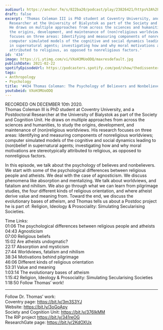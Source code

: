 ```yaml
---
audiourl: https://anchor.fm/s/822ba20/podcast/play/23826421/https%3A%2F%2Fd3ctxlq1ktw2nl.cloudfront.net%2Fstaging%2F2020-11-11%2Fd845f7f6-40a2-0bb2-a4b0-6c78b1731f71.m4a
draft: false
excerpt: 'Thomas Coleman III is PhD student at Coventry University, and a Postdoctoral
  Researcher at the University of Bialystok as part of the Society and Cognition Unit.
  He draws on multiple approaches from across the sciences and humanities, to study
  the origins, development, and maintenance of (non)religious worldviews. His research
  focuses on three areas: Identifying and measuring components of nonreligious worldviews;
  computer simulated models of the cognitive and social dynamics leading to (non)belief
  in supernatural agents; investigating how and why moral motivations are stereotypically
  attributed to religious, as opposed to nonreligious factors.'
id: '434'
image: https://i.ytimg.com/vi/VXoH3MUoODQ/maxresdefault.jpg
publishDate: 2021-02-22
spotifyEpisodeUrl: https://podcasters.spotify.com/pod/show/thedissenter/episodes/434-Thomas-Coleman-The-Psychology-of-Believers-and-Nonbelievers-enlkhl
tags:
- Anthropology
- Psychology
title: '#434 Thomas Coleman: The Psychology of Believers and Nonbelievers'
youtubeid: VXoH3MUoODQ
---
```

<div class="timelinks">

RECORDED ON DECEMBER 10th 2020.  
Thomas Coleman III is PhD student at Coventry University, and a Postdoctoral Researcher at the University of Bialystok as part of the Society and Cognition Unit. He draws on multiple approaches from across the sciences and humanities, to study the origins, development, and maintenance of (non)religious worldviews. His research focuses on three areas: Identifying and measuring components of nonreligious worldviews; computer simulated models of the cognitive and social dynamics leading to (non)belief in supernatural agents; investigating how and why moral motivations are stereotypically attributed to religious, as opposed to nonreligious factors.

In this episode, we talk about the psychology of believes and nonbelievers. We start with some of the psychological differences between religious people and atheists. We deal with the case of agnosticism. We discuss phenomena like absorption and mentalizing. We talk about worldviews, and fatalism and nihilism. We also go through what we can learn from pilgrimage studies, the four different kinds of religious orientation, and where atheist derive value and meaning from. Toward the end, we discuss the evolutionary bases of atheism, and Thomas tells us about a Postdoc project he is part of: Religion, Ideology & Prosociality: Simulating Secularising Societies.

Time Links:  
<time>01:06</time> The psychological differences between religious people and atheists  
<time>04:43</time> Agnosticism  
<time>07:00</time> Religious beliefs  
<time>15:02</time> Are atheists undogmatic?  
<time>22:17</time> Absorption and mysticism  
<time>27:44</time> Worldviews, fatalism and nihilism  
<time>38:34</time> Motivations behind pilgrimage  
<time>46:06</time> Different kinds of religious orientation  
<time>53:31</time> Value and meaning  
<time>1:03:14</time> The evolutionary bases of atheism  
<time>1:15:42</time> Religion, Ideology & Prosociality: Simulating Secularising Societies  
<time>1:18:50</time> Follow Thomas’ work!

---

Follow Dr. Thomas’ work:  
Coventry page: https://bit.ly/3m3S3YJ  
Website: https://bit.ly/3oGoApy  
Society and Cognition Unit: https://bit.ly/376IkMM  
The RIP project https://bit.ly/341reOG  
ResearchGate page: https://bit.ly/2KdOXUx
</div>

